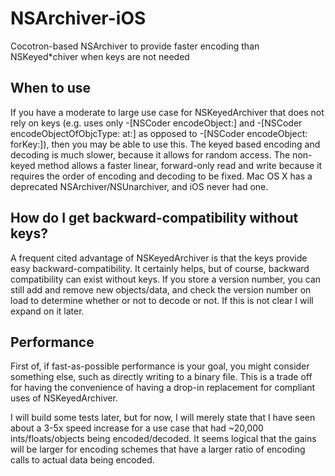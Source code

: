 # NSArchiver-iOS
Cocotron-based NSArchiver to provide faster encoding than NSKeyed*chiver when keys are not needed

## When to use
If you have a moderate to large use case for NSKeyedArchiver that does not rely on keys (e.g. uses only -[NSCoder encodeObject:] and -[NSCoder encodeObjectOfObjcType: at:] as opposed to -[NSCoder encodeObject: forKey:]), then you may be able to use this.  The keyed based encoding and decoding is much slower, because it allows for random access.  The non-keyed method allows a faster linear, forward-only read and write because it requires the order of encoding and decoding to be fixed.  Mac OS X has a deprecated NSArchiver/NSUnarchiver, and iOS never had one.

## How do I get backward-compatibility without keys?
A frequent cited advantage of NSKeyedArchiver is that the keys provide easy backward-compatibility.   It certainly helps, but of course, backward compatibility can exist without keys.
If you store a version number, you can still add and remove new objects/data, and check the version number on load to determine whether or not to decode or not.  If this is not clear I will expand on it later.


## Performance
First of, if fast-as-possible performance is your goal, you might consider something else, such as directly writing to a binary file.  This is a trade off for having the convenience of having a drop-in replacement for compliant uses of NSKeyedArchiver.

I will build some tests later, but for now, I will merely state that I have seen about a 3-5x speed increase for a use case that had ~20,000 ints/floats/objects being encoded/decoded.
It seems logical that the gains will be larger for encoding schemes that have a larger ratio of encoding calls to actual data being encoded.

